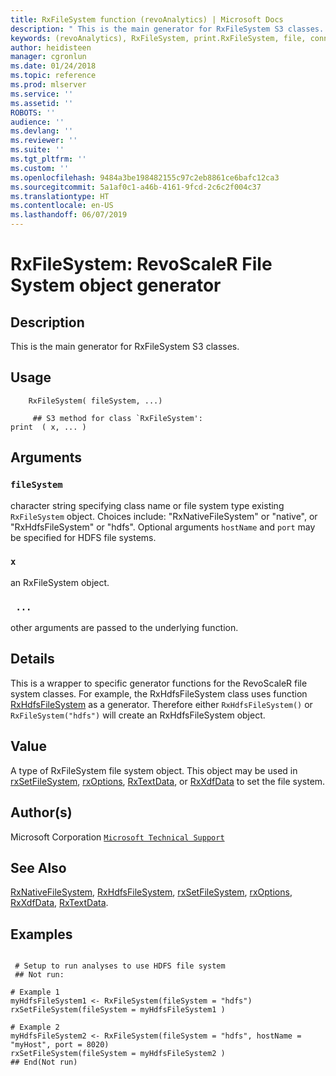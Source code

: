```yaml
---
title: RxFileSystem function (revoAnalytics) | Microsoft Docs
description: " This is the main generator for RxFileSystem S3 classes. "
keywords: (revoAnalytics), RxFileSystem, print.RxFileSystem, file, connection
author: heidisteen
manager: cgronlun
ms.date: 01/24/2018
ms.topic: reference
ms.prod: mlserver
ms.service: ''
ms.assetid: ''
ROBOTS: ''
audience: ''
ms.devlang: ''
ms.reviewer: ''
ms.suite: ''
ms.tgt_pltfrm: ''
ms.custom: ''
ms.openlocfilehash: 9484a3be198482155c97c2eb8861ce6bafc12ca3
ms.sourcegitcommit: 5a1af0c1-a46b-4161-9fcd-2c6c2f004c37
ms.translationtype: HT
ms.contentlocale: en-US
ms.lasthandoff: 06/07/2019
---
```

 # <a name="rxfilesystem-revoscaler-file-system-object-generator"></a>RxFileSystem: RevoScaleR File System object generator 
 ## <a name="description"></a>Description

This is the main generator for RxFileSystem S3 classes.


 ## <a name="usage"></a>Usage

```   
    RxFileSystem( fileSystem, ...)

     ## S3 method for class `RxFileSystem':
print  ( x, ... )

```

 ## <a name="arguments"></a>Arguments



 ### `fileSystem`
 character string specifying class name or file system type  existing `RxFileSystem` object.  Choices include: "RxNativeFileSystem" or "native", or "RxHdfsFileSystem" or "hdfs". Optional arguments `hostName` and `port` may be specified for HDFS file systems.  


 ### `x`
 an RxFileSystem object.  


 ### ` ...`
 other arguments are passed to the underlying function.  



 ## <a name="details"></a>Details

This is a wrapper to specific generator functions for the RevoScaleR file system classes. For example, the RxHdfsFileSystem class uses function [RxHdfsFileSystem](RxHdfsFileSystem.md) as a generator. Therefore either `RxHdfsFileSystem()` or `RxFileSystem("hdfs")` will create an RxHdfsFileSystem object.


 ## <a name="value"></a>Value

A type of RxFileSystem file system object. This object may be used in [rxSetFileSystem](rxSetFileSystem.md), [rxOptions](rxOptions.md), [RxTextData](RxTextData.md), or [RxXdfData](RxXdfData.md) to set the file system.

 ## <a name="authors"></a>Author(s)
 Microsoft Corporation [`Microsoft Technical Support`](https://go.microsoft.com/fwlink/?LinkID=698556&clcid=0x409)


 ## <a name="see-also"></a>See Also

[RxNativeFileSystem](RxNativeFileSystem.md), [RxHdfsFileSystem](RxHdfsFileSystem.md), [rxSetFileSystem](rxSetFileSystem.md), [rxOptions](rxOptions.md), [RxXdfData](RxXdfData.md), [RxTextData](RxTextData.md).

 ## <a name="examples"></a>Examples

 ```

  # Setup to run analyses to use HDFS file system
  ## Not run:

# Example 1
myHdfsFileSystem1 <- RxFileSystem(fileSystem = "hdfs")
rxSetFileSystem(fileSystem = myHdfsFileSystem1 )

# Example 2
myHdfsFileSystem2 <- RxFileSystem(fileSystem = "hdfs", hostName = "myHost", port = 8020)
rxSetFileSystem(fileSystem = myHdfsFileSystem2 )
 ## End(Not run) 
```




